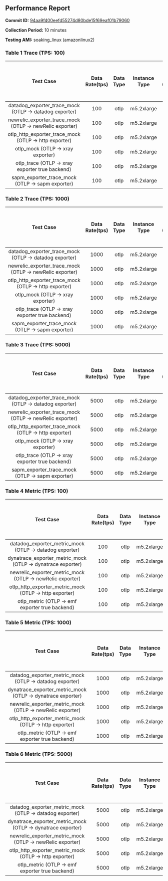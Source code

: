 ## Performance Report

**Commit ID:** [94aa9f400eefd55274d80bde15f69eaf01b79060](https://github.com/aws-observability/aws-otel-collector/commit/94aa9f400eefd55274d80bde15f69eaf01b79060)

**Collection Period:** 10 minutes

**Testing AMI:** soaking_linux (amazonlinux2)


### Table 1 Trace (TPS: 100)

| Test Case | Data Rate(tps) |  Data Type | Instance Type | Avg CPU Usage (Percent Per Core) | Avg Memory Usage (Megabytes) |
|:---------:|:---------:|:----------:|:------------:|:-----------------------:|:----------------------------:|
|datadog_exporter_trace_mock (OTLP -> datadog exporter) | 100 | otlp | m5.2xlarge | 81.10 | 713.83 || 
|newrelic_exporter_trace_mock (OTLP -> newRelic exporter)  | 100 | otlp | m5.2xlarge | 23.10 | 65.86 || 
|otlp_http_exporter_trace_mock (OTLP -> http exporter) | 100 | otlp | m5.2xlarge | 3.78 | 61.27 || 
|otlp_mock (OTLP -> xray exporter)| 100 | otlp | m5.2xlarge | 6.44 | 62.56 || 
|otlp_trace (OTLP -> xray exporter true backend)| 100 | otlp | m5.2xlarge | 10.88 | 69.33 || 
|sapm_exporter_trace_mock (OTLP -> sapm exporter) | 100 | otlp | m5.2xlarge | 6.11 | 75.01 || 

### Table 2 Trace (TPS: 1000)

| Test Case | Data Rate(tps) |  Data Type | Instance Type | Avg CPU Usage (Percent Per Core) | Avg Memory Usage (Megabytes) |
|:---------:|:---------:|:----------:|:------------:|:-----------------------:|:----------------------------:|
|datadog_exporter_trace_mock (OTLP -> datadog exporter) | 1000 | otlp | m5.2xlarge | 779.89 | 3013.75 || 
|newrelic_exporter_trace_mock (OTLP -> newRelic exporter)| 1000 | otlp | m5.2xlarge | 386.52 | 4294.13 ||
|otlp_http_exporter_trace_mock (OTLP -> http exporter)| 1000 | otlp | m5.2xlarge | 38.27 | 64.64 ||
|otlp_mock (OTLP -> xray exporter) | 1000 | otlp | m5.2xlarge | 102.28 | 468.19 || 
|otlp_trace (OTLP -> xray exporter true backend)| 1000 | otlp | m5.2xlarge | 133.30 | 142.79 ||
|sapm_exporter_trace_mock (OTLP -> sapm exporter)| 1000 | otlp | m5.2xlarge | 58.86 | 76.45 ||

### Table 3 Trace (TPS: 5000)

| Test Case | Data Rate(tps) |  Data Type | Instance Type | Avg CPU Usage (Percent Per Core) | Avg Memory Usage (Megabytes) |
|:---------:|:---------:|:----------:|:------------:|:-----------------------:|:----------------------------:|
|datadog_exporter_trace_mock (OTLP -> datadog exporter)| 5000 | otlp | m5.2xlarge | 777.18 | 3308.37 || 
|newrelic_exporter_trace_mock (OTLP -> newRelic exporter)| 5000 | otlp | m5.2xlarge | 553.62 | 22009.65 || 
|otlp_http_exporter_trace_mock (OTLP -> http exporter)| 5000 | otlp | m5.2xlarge | 165.91 | 161.49 ||
|otlp_mock (OTLP -> xray exporter) | 5000 | otlp | m5.2xlarge | 709.48 | 2315.81 || 
|otlp_trace (OTLP -> xray exporter true backend) | 5000 | otlp | m5.2xlarge | 774.70 | 19360.04 || 
|sapm_exporter_trace_mock (OTLP -> sapm exporter) | 5000 | otlp | m5.2xlarge | 223.49 | 87.23 || 

### Table 4 Metric (TPS: 100)
| Test Case | Data Rate(tps) |  Data Type | Instance Type | Avg CPU Usage (Percent Per Core) | Avg Memory Usage (Megabytes) |
|:---------:|:---------:|:----------:|:------------:|:-----------------------:|:----------------------------:|
|datadog_exporter_metric_mock (OTLP -> datadog exporter)| 100 | otlp | m5.2xlarge | 0.05 | 56.74 ||
|dynatrace_exporter_metric_mock (OTLP -> dynatrace exporter)| 100 | otlp | m5.2xlarge | 0.05 | 55.46 || 
|newrelic_exporter_metric_mock (OTLP -> newRelic exporter)| 100 | otlp | m5.2xlarge | 0.04 | 59.12 ||
|otlp_http_exporter_metric_mock (OTLP -> http exporter)| 100 | otlp | m5.2xlarge | 0.05 | 56.17 ||
|otlp_metric (OTLP -> emf exporter true backend)| 100 | otlp | m5.2xlarge | 0.05 | 60.56 || 

### Table 5 Metric (TPS: 1000)
| Test Case | Data Rate(tps) |  Data Type | Instance Type | Avg CPU Usage (Percent Per Core) | Avg Memory Usage (Megabytes) |
|:---------:|:---------:|:----------:|:------------:|:-----------------------:|:----------------------------:|
|datadog_exporter_metric_mock (OTLP -> datadog exporter)| 1000 | otlp | m5.2xlarge | 0.05 | 56.84 ||
|dynatrace_exporter_metric_mock (OTLP -> dynatrace exporter)| 1000 | otlp | m5.2xlarge | 0.05 | 57.19 || 
|newrelic_exporter_metric_mock (OTLP -> newRelic exporter)| 1000 | otlp | m5.2xlarge | 0.03 | 57.92 || 
|otlp_http_exporter_metric_mock (OTLP -> http exporter) | 1000 | otlp | m5.2xlarge | 0.04 | 56.24 || 
|otlp_metric (OTLP -> emf exporter true backend) | 1000 | otlp | m5.2xlarge | 0.05 | 59.99 || 

### Table 6 Metric (TPS: 5000)
| Test Case | Data Rate(tps) |  Data Type | Instance Type | Avg CPU Usage (Percent Per Core) | Avg Memory Usage (Megabytes) |
|:---------:|:---------:|:----------:|:------------:|:-----------------------:|:----------------------------:|
|datadog_exporter_metric_mock (OTLP -> datadog exporter)| 5000 | otlp | m5.2xlarge | 0.05 | 57.89 ||
|dynatrace_exporter_metric_mock (OTLP -> dynatrace exporter)| 5000 | otlp | m5.2xlarge | 0.05 | 57.04 || 
|newrelic_exporter_metric_mock (OTLP -> newRelic exporter)| 5000 | otlp | m5.2xlarge | 0.04 | 57.94 || 
|otlp_http_exporter_metric_mock (OTLP -> http exporter)| 5000 | otlp | m5.2xlarge | 0.04 | 55.01 ||
|otlp_metric (OTLP -> emf exporter true backend) | 5000 | otlp | m5.2xlarge | 0.06 | 58.94 ||


 
